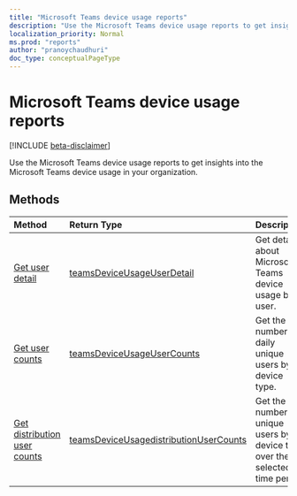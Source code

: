 ```yaml
---
title: "Microsoft Teams device usage reports"
description: "Use the Microsoft Teams device usage reports to get insights into the Microsoft Teams device usage in your organization. "
localization_priority: Normal
ms.prod: "reports"
author: "pranoychaudhuri"
doc_type: conceptualPageType
---
```


# Microsoft Teams device usage reports

[!INCLUDE [beta-disclaimer](../../includes/beta-disclaimer.md)]

Use the Microsoft Teams device usage reports to get insights into the Microsoft Teams device usage in your organization. 

## Methods

| Method                                   | Return Type                              | Description                              |
| :--------------------------------------- | :--------------------------------------- | :--------------------------------------- |
| [Get user detail](../api/reportroot-getteamsdeviceusageuserdetail.md) | [teamsDeviceUsageUserDetail](../resources/teamsdeviceusageuserdetail.md) | Get details about Microsoft Teams device usage by user. |
| [Get user counts](../api/reportroot-getteamsdeviceusageusercounts.md) | [teamsDeviceUsageUserCounts](../resources/teamsdeviceusageusercounts.md) | Get the number of daily unique users by device type. |
| [Get distribution user counts](../api/reportroot-getteamsdeviceusagedistributionusercounts.md) | [teamsDeviceUsagedistributionUserCounts](../resources/teamsdeviceusagedistributionusercounts.md) | Get the number of unique users by device type over the selected time period. |
